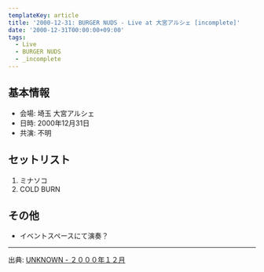 ```yaml
---
templateKey: article
title: '2000-12-31: BURGER NUDS - Live at 大宮アルシェ [incomplete]'
date: '2000-12-31T00:00:00+09:00'
tags:
  - Live
  - BURGER NUDS
  - _incomplete
---
```

## 基本情報

* 会場: 埼玉 大宮アルシェ
* 日時: 2000年12月31日
* 共演: 不明

## セットリスト

1. ミナソコ
1. COLD BURN

## その他

* イベントスペースにて演奏？

---

出典: [UNKNOWN - ２０００年１２月](http://web.archive.org/web/20020306163147/http://shinjuku.cool.ne.jp/burgernuds/200012.html)
